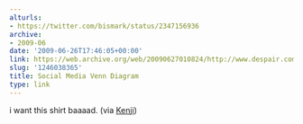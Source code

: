 ```yaml
---
alturls:
- https://twitter.com/bismark/status/2347156936
archive:
- 2009-06
date: '2009-06-26T17:46:05+00:00'
link: https://web.archive.org/web/20090627010824/http://www.despair.com/somevedi.html
slug: '1246038365'
title: Social Media Venn Diagram
type: link
---
```


i want this shirt baaaad. (via
[Kenji](https://twitter.com/LateNightHunter))

